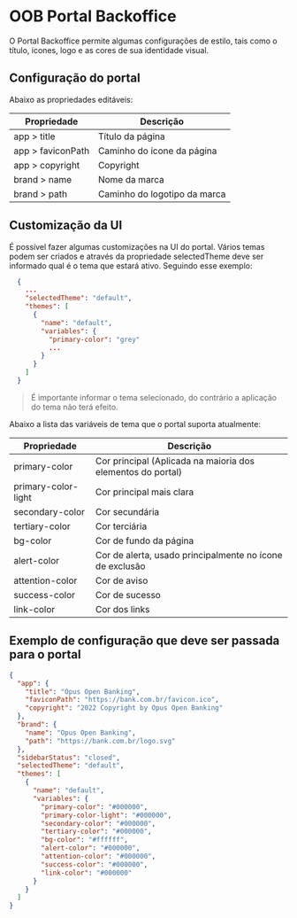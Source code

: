 # OOB Portal Backoffice

O Portal Backoffice permite algumas configurações de estilo, tais como o título,
icones, logo e as cores de sua identidade visual.

## Configuração do portal

Abaixo as propriedades editáveis:

| Propriedade       | Descrição                    |
| ----------------- | ---------------------------- |
| app > title       | Título da página             |
| app > faviconPath | Caminho do ícone da página   |
| app > copyright   | Copyright                    |
| brand > name      | Nome da marca                |
| brand > path      | Caminho do logotipo da marca |

## Customização da UI

É possível fazer algumas customizações na UI do portal.
Vários temas podem ser criados e através da propriedade selectedTheme deve ser
informado qual é o tema que estará ativo.
Seguindo esse exemplo:

```json
  {
    ...
    "selectedTheme": "default",
    "themes": [
      {
        "name": "default",
        "variables": {
          "primary-color": "grey"
          ...
        }
      }
    ]
  }
```

> É importante informar o tema selecionado, do contrário
> a aplicação do tema não terá efeito.

Abaixo a lista das variáveis de tema que o portal suporta atualmente:

| Propriedade         | Descrição                                                   |
| ------------------- | ----------------------------------------------------------- |
| primary-color       | Cor principal (Aplicada na maioria dos elementos do portal) |
| primary-color-light | Cor principal mais clara                                    |
| secondary-color     | Cor secundária                                              |
| tertiary-color      | Cor terciária                                               |
| bg-color            | Cor de fundo da página                                      |
| alert-color         | Cor de alerta, usado principalmente no ícone de exclusão    |
| attention-color     | Cor de aviso                                                |
| success-color       | Cor de sucesso                                              |
| link-color          | Cor dos links                                               |

## Exemplo de configuração que deve ser passada para o portal

```json
{
  "app": {
    "title": "Opus Open Banking",
    "faviconPath": "https://bank.com.br/favicon.ico",
    "copyright": "2022 Copyright by Opus Open Banking"
  },
  "brand": {
    "name": "Opus Open Banking",
    "path": "https://bank.com.br/logo.svg"
  },
  "sidebarStatus": "closed",
  "selectedTheme": "default",
  "themes": [
    {
      "name": "default",
      "variables": {
        "primary-color": "#000000",
        "primary-color-light": "#000000",
        "secondary-color": "#000000",
        "tertiary-color": "#000000",
        "bg-color": "#ffffff",
        "alert-color": "#000000",
        "attention-color": "#000000",
        "success-color": "#000000",
        "link-color": "#000000"
      }
    }
  ]
}
```
